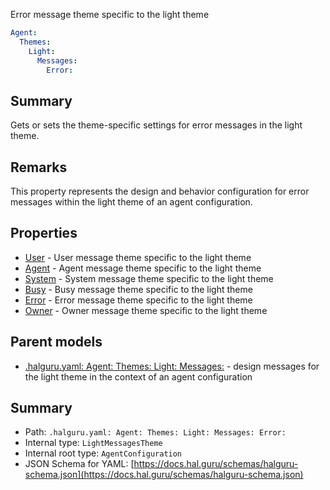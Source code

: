 <!--
title: Error
description: Error message theme specific to the light theme
version: 1.40.1-beta.2
generated: true
date: 2025-04-28
node: This file is generated by the command-line program: `halguru manual -c -m`
-->


Error message theme specific to the light theme

```yaml
Agent:
  Themes:
    Light:
      Messages:
        Error:
```

## Summary

Gets or sets the theme-specific settings for error messages in the light theme.

## Remarks

This property represents the design and behavior configuration for error messages within the light theme of an agent configuration.

## Properties

* [User]((halguru)-agent-themes-light-messages-user.md) - User message theme specific to the light theme
* [Agent]((halguru)-agent-themes-light-messages-agent.md) - Agent message theme specific to the light theme
* [System]((halguru)-agent-themes-light-messages-system.md) - System message theme specific to the light theme
* [Busy]((halguru)-agent-themes-light-messages-busy.md) - Busy message theme specific to the light theme
* [Error]((halguru)-agent-themes-light-messages-error.md) - Error message theme specific to the light theme
* [Owner]((halguru)-agent-themes-light-messages-owner.md) - Owner message theme specific to the light theme

## Parent models

* [.halguru.yaml: Agent: Themes: Light: Messages:]((halguru)-agent-themes-light-messages.md) - design messages for the light theme in the context of an agent configuration

## Summary

* Path: `.halguru.yaml: Agent: Themes: Light: Messages: Error:`
* Internal type: `LightMessagesTheme`
* Internal root type: `AgentConfiguration`
* JSON Schema for YAML: [https://docs.hal.guru/schemas/halguru-schema.json](https://docs.hal.guru/schemas/halguru-schema.json)

